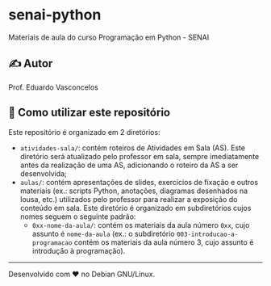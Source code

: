 # senai-python

Materiais de aula do curso Programação em Python - SENAI

## ✍️ Autor 

Prof. Eduardo Vasconcelos 

## 🎯 Como utilizar este repositório 

Este repositório é organizado em 2 diretórios: 

* `atividades-sala/`: contém roteiros de Atividades em Sala (AS). Este diretório será atualizado pelo professor em sala, sempre imediatamente antes da realização de uma AS, adicionando o roteiro da AS a ser desenvolvida;
* `aulas/`: contém apresentações de slides, exercícios de fixação e outros materiais (ex.: scripts Python, anotações, diagramas desenhados na lousa, etc.) utilizados pelo professor para realizar a exposição do conteúdo em sala. Este diretório é organizado em subdiretórios cujos nomes seguem o seguinte padrão: 
    * `0xx-nome-da-aula/`: contém os materiais da aula número `0xx`, cujo assunto é `nome-da-aula` (ex.: o subdiretório `003-introducao-a-programacao` contém os materiais da aula número 3, cujo assunto é introdução à programação).

---

Desenvolvido com ❤️ no Debian GNU/Linux.
